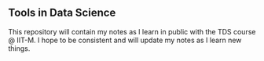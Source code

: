 ## Tools in Data Science


This repository will contain my notes as I learn in public with the TDS course @ IIT-M. I hope to be consistent and will update my notes as I learn new things.